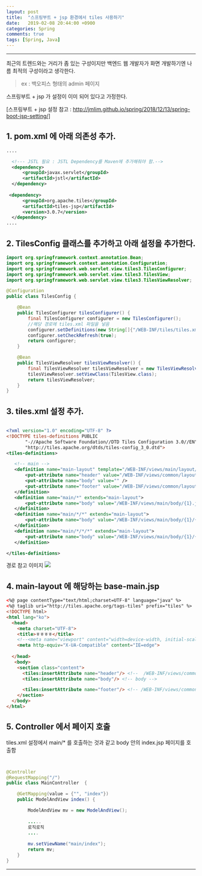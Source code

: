 ```yaml
---
layout: post
title:  "스프링부트 + jsp 환경에서 tiles 사용하기"
date:   2019-02-08 20:44:00 +0900
categories: Spring
comments: true
tags: [Spring, Java]
---
```


---


최근의 트렌드와는 거리가 좀 있는 구성이지만 백엔드 웹 개발자가 화면 개발하기엔 나름 최적의 구성이라고 생각한다.<br/>
> ex : 백오피스 형태의 admin 페이지 <br/>

스프링부트 + jsp 가 설정이 이미 되어 있다고 가정한다.

[스프링부트 + jsp 설정 참고 : http://jmlim.github.io/spring/2018/12/13/spring-boot-jsp-setting/]

## 1. pom.xml 에 아래 의존성 추가.

```xml
....

  <!--- JSTL 필요 : JSTL Dependency를 Maven에 추가해줘야 함.-->
  <dependency>
      <groupId>javax.servlet</groupId>
      <artifactId>jstl</artifactId>
  </dependency>
  
 <dependency>
      <groupId>org.apache.tiles</groupId>
      <artifactId>tiles-jsp</artifactId>
      <version>3.0.7</version>
  </dependency>
....

```

## 2. TilesConfig 클래스를 추가하고 아래 설정을 추가한다.

```java
import org.springframework.context.annotation.Bean;
import org.springframework.context.annotation.Configuration;
import org.springframework.web.servlet.view.tiles3.TilesConfigurer;
import org.springframework.web.servlet.view.tiles3.TilesView;
import org.springframework.web.servlet.view.tiles3.TilesViewResolver;

@Configuration
public class TilesConfig {

    @Bean
    public TilesConfigurer tilesConfigurer() {
        final TilesConfigurer configurer = new TilesConfigurer();
        //해당 경로에 tiles.xml 파일을 넣음
        configurer.setDefinitions(new String[]{"/WEB-INF/tiles/tiles.xml"});
        configurer.setCheckRefresh(true);
        return configurer;
    }

    @Bean
    public TilesViewResolver tilesViewResolver() {
        final TilesViewResolver tilesViewResolver = new TilesViewResolver();
        tilesViewResolver.setViewClass(TilesView.class);
        return tilesViewResolver;
    }
}
```
## 3. tiles.xml 설정 추가.


```xml 

<?xml version="1.0" encoding="UTF-8" ?>
<!DOCTYPE tiles-definitions PUBLIC
       "-//Apache Software Foundation//DTD Tiles Configuration 3.0//EN"
       "http://tiles.apache.org/dtds/tiles-config_3_0.dtd">
<tiles-definitions>

   <!-- main -->
   <definition name="main-layout" template="/WEB-INF/views/main/layout/base-main.jsp">
       <put-attribute name="header" value="/WEB-INF/views/common/layout/header.jsp" />
       <put-attribute name="body" value="" />
       <put-attribute name="footer" value="/WEB-INF/views/common/layout/footer.jsp" />
   </definition>
   <definition name="main/*" extends="main-layout">
       <put-attribute name="body" value="/WEB-INF/views/main/body/{1}.jsp" />
   </definition>
   <definition name="main/*/*" extends="main-layout">
       <put-attribute name="body" value="/WEB-INF/views/main/body/{1}/{2}.jsp" />
   </definition>
   <definition name="main/*/*/*" extends="main-layout">
       <put-attribute name="body" value="/WEB-INF/views/main/body/{1}/{2}/{3}.jsp" />
   </definition>

</tiles-definitions>

```

 경로 참고 이미지
 <img src="{{ site.baseurl }}/public/post/springboot/spring-boot-tiles-layout.png"/>
 <br/>

## 4. main-layout 에 해당하는 base-main.jsp

```html
<%@ page contentType="text/html;charset=UTF-8" language="java" %>
<%@ taglib uri="http://tiles.apache.org/tags-tiles" prefix="tiles" %>
<!DOCTYPE html>
<html lang="ko">
  <head>
    <meta charset="UTF-8">
    <title>ㅎㅎㅎㅎ</title>
    <!--<meta name="viewport" content="width=device-width, initial-scale=1.0">-->
    <meta http-equiv="X-UA-Compatible" content="IE=edge">
    
  </head>
   <body>
    <section class="content">
      <tiles:insertAttribute name="header"/> <!--  /WEB-INF/views/common/layout/header.jsp -->
      <tiles:insertAttribute name="body"/> <!-- body -->

      <tiles:insertAttribute name="footer"/> <!-- /WEB-INF/views/common/layout/footer.jsp -->
    </section>
  </body>
</html>


```

## 5. Controller 에서 페이지 호출 
tiles.xml 설정에서 main/* 를 호출하는 것과 같고 body 안의 index.jsp 페이지를 호출함

```java


@Controller
@RequestMapping("/")
public class MainController  {

    @GetMapping(value = {"", "index"})
    public ModelAndView index() {

        ModelAndView mv = new ModelAndView();
        
        .....
        로직로직
        ....
        
        mv.setViewName("main/index");
        return mv;
    }
}
```



[jekyll-docs]: https://jekyllrb.com/docs/home
[jekyll-gh]:   https://github.com/jekyll/jekyll
[jekyll-talk]: https://talk.jekyllrb.com/
---
